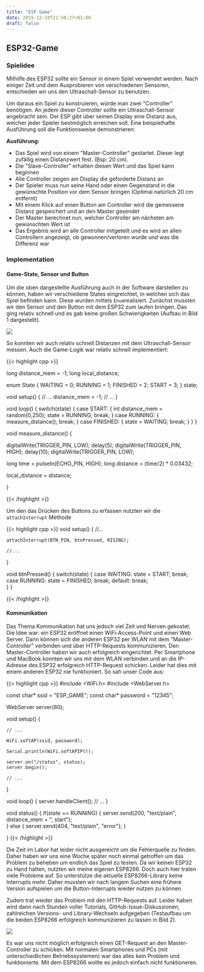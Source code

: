 ```yaml
---
title: "ESP Game"
date: 2019-12-10T21:50:27+01:00
draft: false
---
```


## ESP32-Game

### Spielidee

Mithilfe des ESP32 sollte ein Sensor in einem Spiel verwendet werden. Nach einiger Zeit und dem Ausprobieren von verschiedenen Sensoren, entschieden wir uns den Ultraschall-Sensor zu benutzen. 

Um daraus ein Spiel zu konstruieren, würde man zwei "Controller" benötigen. An jedem dieser Controller sollte ein Ultraschall-Sensor angebracht sein. Der ESP gibt über seinen Display eine Distanz aus, welcher jeder Spieler bestmöglich erreichen soll. Eine beispielhafte Ausführung soll die Funktionsweise demonstrieren:

<strong>Ausführung:</strong>

<ul>
    <li>Das Spiel wird von einem "Master-Controller" gestartet. Dieser legt zufällig einen Distanzwert fest. (Bsp: 20 cm).</li>
    <li>Die "Slave-Controller" erhalten diesen Wert und das Spiel kann beginnen</li>
    <li>Alle Controller zeigen am Display die geforderte Distanz an</li>
    <li>Der Spieler muss nun seine Hand oder einen Gegenstand in die gewünschte Position vor dem Sensor bringen (Optimal natürlich 20 cm entfernt)</li>
    <li>Mit einem Klick auf einen Button am Controller wird die gemessene Distanz gespeichert und an den Master gesendet</li>
    <li>Der Master berechnet nun, welcher Controller am nächsten am gewünschten Wert ist</li>
    <li>Das Ergebnis wird an alle Controller mitgeteilt und es wird an allen Controllern angezeigt, ob gewonnen/verloren wurde und was die Differenz war</li>
</ul>

### Implementation

#### Game-State, Sensor und Button

Um die oben dargestellte Ausführung auch in der Software darstellen zu können, haben wir verschiedene States eingreichtet, in welchen sich das Spiel befinden kann. Diese wurden mittels ```Enum```realisiert. Zunächst mussten wir den Sensor und den Button mit dem ESP32 zum laufen bringen. Das ging relativ schnell und es gab keine großen Schwierigkeiten (Aufbau in Bild 1 dargestellt).

<img src="/swh-19-20-marcoc/img/esp/sensor_esp32.jpg" />

So konnten wir auch relativ schnell Distanzen mit dem Ultraschall-Sensor messen. Auch die Game-Logik war relativ schnell implementiert:

{{< highlight cpp >}}

long distance_mem = -1;
long local_distance;

enum State {
    WAITING = 0;
    RUNNING = 1;
    FINISHED = 2;
    START = 3;
} state;

void setup() {
    // ...
    distance_mem = -1;
    // ...
}

void loop() {
    switch(state) {
        case START: {
            int distance_mem = random(0,250);
            state = RUNNING;
            break;
        }
        case RUNNING: {
            measure_distance();
            break;
        }
        case FINISHED: {
            state = WAITING;
            break;
        }
    }
}

void measure_distance() {

  digitalWrite(TRIGGER_PIN, LOW);
  delay(5);
  digitalWrite(TRIGGER_PIN, HIGH);
  delay(10);
  digitalWrite(TRIGGER_PIN, LOW);

  long time = pulseIn(ECHO_PIN, HIGH);
  long distance = (time/2) * 0.03432;

  local_distance = distance;

}

{{< /highlight >}}

Um den das Drücken des Buttons zu erfassen nutzten wir die ```attachInterrupt``` Methode

{{< highlight cpp >}}
void setup() {
    //...

    attachInterrupt(BTN_PIN, btnPressed, RISING);

    //...
}

void btnPressed() {
    switch(state) {
        case WAITING:
            state = START;
            break;
        case RUNNING:
            state = FINISHED;
            break;
        default:
            break;  
    }
}

{{< /highlight >}}

#### Kommunikation

Das Thema Kommunikation hat uns jedoch viel Zeit und Nerven gekostet. Die Idee war: ein ESP32 eröffnet einen WiFi-Access-Point und einen Web Server. Dann können sich die anderen ESP32 per WLAN mit dem "Master-Controller" verbinden und über HTTP-Requests kommunizieren. Den Master-Controller haben wir auch erfolgreich eingerichtet. Per Smartphone und MacBook konnten wir uns mit dem WLAN verbinden und an die IP-Adresse des ESP32 erfolgreich HTTP-Request schicken. Leider hat dies mit einem anderen ESP32 nie funktioniert. So sah unser Code aus:

{{< highlight cpp >}}
#include <WiFi.h>
#include <WebServer.h>

const char* ssid = "ESP_GAME";
const char* password = "12345";

WebServer server(80);

void setup() {

    // ...

    WiFi.softAP(ssid, password);

    Serial.println(WiFi.softAPIP());

    server.on("/status", status);
    server.begin();

    // ...
}

void loop() {
    server.handleClient();
    // ...
}

void status() {
  if(state == RUNNING) {
    server.send(200, "text/plain", distance_mem + ", start");  
  } else {
    server.send(404, "text/plain", "error");
  }

}
{{< /highlight >}}

Die Zeit im Labor hat leider nicht ausgereicht um die Fehlerquelle zu finden. Daher haben wir uns eine Woche später noch einmal getroffen um das Problem zu beheben um endlich das Spiel zu testen. Da wir keinen ESP32 zu Hand hatten, nutzten wir meine eigenen ESP8266. Doch auch hier traten viele Probleme auf. So unterstütze die aktuelle ESP8266-Library keine Interrupts mehr. Daher mussten wir nach langem Suchen eine frühere Version aufspielen um die Button-Interrupts wieder nutzen zu können. 

Zudem trat wieder das Problem mit den HTTP-Requests auf. Leider haben wird dann nach Stunden voller Tutorials, GitHub-Issue-Diskussionen, zahlreichen Versions- und Library-Wechseln aufgegeben (Testaufbau um die beiden ESP8266 erfolgreich kommunizieren zu lassen in Bild 2). 

<img src="/swh-19-20-marcoc/img/esp/kommunikation_esp8266.jpg" />

Es war uns nicht möglich erfolgreich einen GET-Request an den Master-Controller zu schicken. Mit normalen Smartphones und PCs (mit unterschiedlichen Betriebssystemen) war das alles kein Problem und funktionierte. Mit dem ESP8266 wollte es jedoch einfach nicht funktioneren.


